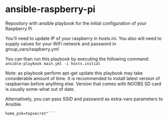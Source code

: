 # ansible-raspberry-pi
Repository with ansible playbook for the initial configuration of your Raspberry Pi

You'll need to update IP of your raspberry in hosts.ini.
You also will need to supply values for your WiFi network and password in
group_vars/raspberry.yml

You can than run this playbook by executing the following command:
```ansible-playbook main.yml -i hosts.initial```

Note: as playbook perform apt-get update this playbook may take considerable amount
of time. It is recommended to install latest version of raspbarrian before
anything else. Version that comes with NOOBS SD card is usually some-what out
of date.

Alternatively, you can pass SSID and password as extra-vars parameters to Ansible.
```ansible-playbook main.yml -i hosts.ini --extra-vars "home_ssid=mega_fiber
home_psk=topsecret"```

